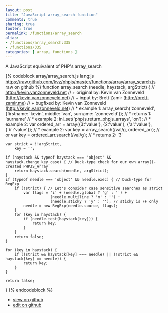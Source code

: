 ```yaml
---
layout: post
title: "JavaScript array_search function"
comments: true
sharing: true
footer: true
permalink: /functions/array_search
alias:
- /functions/array_search:335
- /functions/335
categories: [ array, functions ]
---
```

A JavaScript equivalent of PHP's array_search
<!-- more -->
{% codeblock array/array_search.js lang:js https://raw.github.com/kvz/phpjs/master/functions/array/array_search.js raw on github %}
function array_search (needle, haystack, argStrict) {
    // http://kevin.vanzonneveld.net
    // +   original by: Kevin van Zonneveld (http://kevin.vanzonneveld.net)
    // +      input by: Brett Zamir (http://brett-zamir.me)
    // +   bugfixed by: Kevin van Zonneveld (http://kevin.vanzonneveld.net)
    // *     example 1: array_search('zonneveld', {firstname: 'kevin', middle: 'van', surname: 'zonneveld'});
    // *     returns 1: 'surname'
    // *     example 2: ini_set('phpjs.return_phpjs_arrays', 'on');
    // *     example 2: var ordered_arr = array({3:'value'}, {2:'value'}, {'a':'value'}, {'b':'value'});
    // *     example 2: var key = array_search(/val/g, ordered_arr); // or var key = ordered_arr.search(/val/g);
    // *     returns 2: '3'

    var strict = !!argStrict,
        key = '';
    
    if (haystack && typeof haystack === 'object' && haystack.change_key_case) { // Duck-type check for our own array()-created PHPJS_Array
        return haystack.search(needle, argStrict);
    }
    if (typeof needle === 'object' && needle.exec) { // Duck-type for RegExp
        if (!strict) { // Let's consider case sensitive searches as strict
            var flags = 'i' + (needle.global ? 'g' : '') +
                        (needle.multiline ? 'm' : '') +
                        (needle.sticky ? 'y' : ''); // sticky is FF only
            needle = new RegExp(needle.source, flags);
        }
        for (key in haystack) {
            if (needle.test(haystack[key])) {
                return key;
            }
        }
        return false;
    }

    for (key in haystack) {
        if ((strict && haystack[key] === needle) || (!strict && haystack[key] == needle)) {
            return key;
        }
    }

    return false;
}
{% endcodeblock %}
<ul>
 <li><a href="https://github.com/kvz/phpjs/blob/master/functions/array/array_search.js">view on github</a></li>
 <li><a href="https://github.com/kvz/phpjs/edit/master/functions/array/array_search.js">edit on github</a></li>
</ul>
